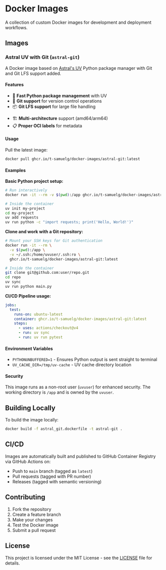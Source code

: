 # Docker Images

A collection of custom Docker images for development and deployment workflows.

## Images

### Astral UV with Git (`astral-git`)

A Docker image based on [Astral's UV](https://github.com/astral-sh/uv) Python package manager with Git and Git LFS support added.

#### Features

- 🚀 **Fast Python package management** with UV
- 🔄 **Git support** for version control operations
- 📦 **Git LFS support** for large file handling
<!-- - 🔒 **Security-focused** with non-root user -->
- 🏗️ **Multi-architecture** support (amd64/arm64)
- 📋 **Proper OCI labels** for metadata

#### Usage

Pull the latest image:

```bash
docker pull ghcr.io/t-samuelg/docker-images/astral-git:latest
```

#### Examples

**Basic Python project setup:**

```bash
# Run interactively
docker run -it --rm -v $(pwd):/app ghcr.io/t-samuelg/docker-images/astral-git:latest

# Inside the container
uv init my-project
cd my-project
uv add requests
uv run python -c "import requests; print('Hello, World!')"
```

**Clone and work with a Git repository:**

```bash
# Mount your SSH keys for Git authentication
docker run -it --rm \
  -v $(pwd):/app \
  -v ~/.ssh:/home/uvuser/.ssh:ro \
  ghcr.io/t-samuelg/docker-images/astral-git:latest

# Inside the container
git clone git@github.com:user/repo.git
cd repo
uv sync
uv run python main.py
```

**CI/CD Pipeline usage:**

```yaml
jobs:
  test:
    runs-on: ubuntu-latest
    container: ghcr.io/t-samuelg/docker-images/astral-git:latest
    steps:
      - uses: actions/checkout@v4
      - run: uv sync
      - run: uv run pytest
```

#### Environment Variables

- `PYTHONUNBUFFERED=1` - Ensures Python output is sent straight to terminal
- `UV_CACHE_DIR=/tmp/uv-cache` - UV cache directory location

#### Security

This image runs as a non-root user (`uvuser`) for enhanced security. The working directory is `/app` and is owned by the `uvuser`.

## Building Locally

To build the image locally:

```bash
docker build -f astral_git.dockerfile -t astral-git .
```

## CI/CD

Images are automatically built and published to GitHub Container Registry via GitHub Actions on:
- Push to `main` branch (tagged as `latest`)
- Pull requests (tagged with PR number)
- Releases (tagged with semantic versioning)

## Contributing

1. Fork the repository
2. Create a feature branch
3. Make your changes
4. Test the Docker image
5. Submit a pull request

## License

This project is licensed under the MIT License - see the [LICENSE](LICENSE) file for details.
